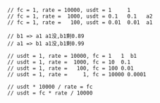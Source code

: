 
	// fc = 1, rate = 10000, usdt = 1     1
	// fc = 1, rate =  1000, usdt = 0.1   0.1   a2
	// fc = 1, rate =   100, usdt = 0.01  0.01  a1

	// b1 => a1 a1没,b1剩0.89
	// a1 => b1 a1没,b1剩0.99

	// usdt = 1, rate = 10000, fc = 1   1  b1
	// usdt = 1, rate =  1000, fc = 10  0.1
	// usdt = 1, rate =   100, fc = 100 0.01
	// usdt = 1, rate =     1, fc = 10000 0.0001

	// usdt * 10000 / rate = fc
	// usdt = fc * rate / 10000